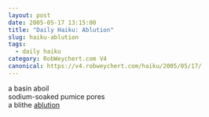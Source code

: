 ```yaml
---
layout: post
date: 2005-05-17 13:15:00
title: "Daily Haiku: Ablution"
slug: haiku-ablution
tags:
  - daily haiku
category: RobWeychert.com V4
canonical: https://v4.robweychert.com/haiku/2005/05/17/
---
```


a basin aboil  
sodium-soaked pumice pores  
a blithe [ablution](http://dictionary.reference.com/wordoftheday/archive/2005/05/17.html)